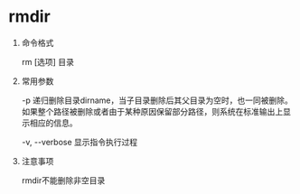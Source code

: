 # rmdir

1. 命令格式

    rm [选项] 目录

2. 常用参数

    -p 递归删除目录dirname，当子目录删除后其父目录为空时，也一同被删除。如果整个路径被删除或者由于某种原因保留部分路径，则系统在标准输出上显示相应的信息。

    -v, --verbose  显示指令执行过程

3. 注意事项

    rmdir不能删除非空目录

